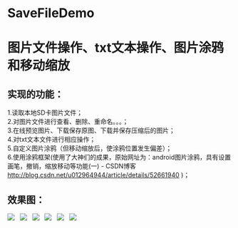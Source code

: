 # SaveFileDemo
图片文件操作、txt文本操作、图片涂鸦和移动缩放
==

实现的功能：
--
1.读取本地SD卡图片文件； <br>
2.对图片文件进行查看、删除、重命名。。。； <br>
3.在线预览图片、下载保存原图、下载并保存压缩后的图片； <br>
4.对txt文本文件进行相应操作；<br>
5.自定义图片涂鸦（但移动缩放后，使涂鸦位置发生偏差）；<br>
6.使用涂鸦框架(使用了大神们的成果，原始网址为：android图片涂鸦，具有设置画笔，撤销，缩放移动等功能(一) - CSDN博客 http://blog.csdn.net/u012964944/article/details/52661940 )；<br>

效果图：
--
![](https://github.com/liankin/SaveFileDemo/blob/master/resultimage/1.png)  
![](https://github.com/liankin/SaveFileDemo/blob/master/resultimage/2.png)  
![](https://github.com/liankin/SaveFileDemo/blob/master/resultimage/3.png)  
![](https://github.com/liankin/SaveFileDemo/blob/master/resultimage/4.png)  
![](https://github.com/liankin/SaveFileDemo/blob/master/resultimage/5.png)  
![](https://github.com/liankin/SaveFileDemo/blob/master/resultimage/6.png)  

